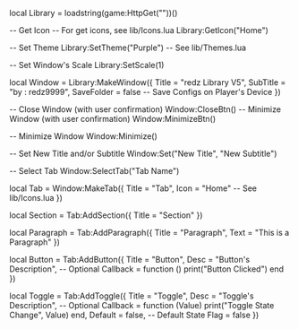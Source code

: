 local Library = loadstring(game:HttpGet(""))()


-- Get Icon
-- For get icons, see lib/Icons.lua
Library:GetIcon("Home")

-- Set Theme
Library:SetTheme("Purple") -- See lib/Themes.lua

-- Set Window's Scale
Library:SetScale(1)


local Window = Library:MakeWindow({
    Title = "redz Library V5",
    SubTitle = "by : redz9999",
    SaveFolder = false -- Save Configs on Player's Device
})




-- Close Window (with user confirmation)
Window:CloseBtn()
-- Minimize Window (with user confirmation)
Window:MinimizeBtn()

-- Minimize Window
Window:Minimize()

-- Set New Title and/or Subtitle
Window:Set("New Title", "New Subtitle")

-- Select Tab
Window:SelectTab("Tab Name")


local Tab = Window:MakeTab({
    Title = "Tab",
    Icon = "Home" -- See lib/Icons.lua
})


local Section = Tab:AddSection({
    Title = "Section"
})

local Paragraph = Tab:AddParagraph({
    Title = "Paragraph",
    Text = "This is a Paragraph"
})


local Button = Tab:AddButton({
    Title = "Button",
    Desc = "Button's Description", -- Optional
    Callback = function ()
        print("Button Clicked")
    end
})


local Toggle = Tab:AddToggle({
    Title = "Toggle",
    Desc = "Toggle's Description", -- Optional
    Callback = function (Value)
        print("Toggle State Change", Value)
    end,
    Default = false, -- Default State
    Flag = false
})

